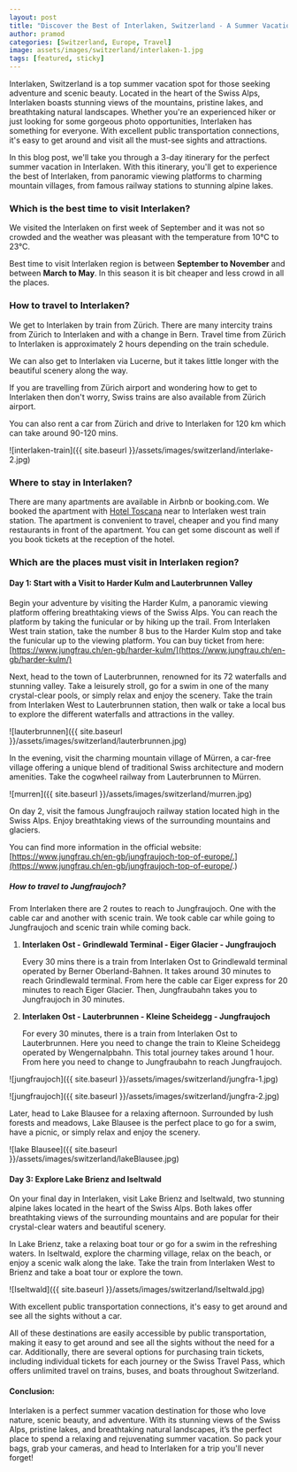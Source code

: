 ```yaml
---
layout: post
title: "Discover the Best of Interlaken, Switzerland - A Summer Vacation Destination for Adventure and Scenic Beauty"
author: pramod
categories: [Switzerland, Europe, Travel]
image: assets/images/switzerland/interlaken-1.jpg
tags: [featured, sticky]
---
```


Interlaken, Switzerland is a top summer vacation spot for those seeking adventure and scenic beauty. Located in the heart of the Swiss Alps, Interlaken boasts stunning views of the mountains, pristine lakes, and breathtaking natural landscapes. Whether you're an experienced hiker or just looking for some gorgeous photo opportunities, Interlaken has something for everyone. With excellent public transportation connections, it's easy to get around and visit all the must-see sights and attractions.

In this blog post, we'll take you through a 3-day itinerary for the perfect summer vacation in Interlaken. With this itinerary, you'll get to experience the best of Interlaken, from panoramic viewing platforms to charming mountain villages, from famous railway stations to stunning alpine lakes.

### Which is the best time to visit Interlaken?

We visited the Interlaken on first week of September and it was not so crowded and the weather was pleasant with the temperature from 10°C to 23°C.

Best time to visit Interlaken region is between **September to November** and between **March to May**. In this season it is bit cheaper and less crowd in all the places.

### How to travel to Interlaken?

We get to Interlaken by train from Zürich. There are many intercity trains from Zürich to Interlaken and with a change in Bern. Travel time from Zürich to Interlaken is approximately 2 hours depending on the train schedule.

We can also get to Interlaken via Lucerne, but it takes little longer with the beautiful scenery along the way.

If you are travelling from Zürich airport and wondering how to get to Interlaken then don't worry, Swiss trains are also available from Zürich airport.

You can also rent a car from Zürich and drive to Interlaken for 120 km which can take around 90-120 mins.

![interlaken-train]({{ site.baseurl }}/assets/images/switzerland/interlake-2.jpg)

### Where to stay in Interlaken?

There are many apartments are available in Airbnb or booking.com. We booked the apartment with [Hotel Toscana](https://www.hotel-toscana.ch/) near to Interlaken west train station. The apartment is convenient to travel, cheaper and you find many restaurants in front of the apartment. You can get some discount as well if you book tickets at the reception of the hotel.

### Which are the places must visit in Interlaken region?

#### Day 1: Start with a Visit to Harder Kulm and Lauterbrunnen Valley

Begin your adventure by visiting the Harder Kulm, a panoramic viewing platform offering breathtaking views of the Swiss Alps. You can reach the platform by taking the funicular or by hiking up the trail. From Interlaken West train station, take the number 8 bus to the Harder Kulm stop and take the funicular up to the viewing platform.
You can buy ticket from here: [https://www.jungfrau.ch/en-gb/harder-kulm/](https://www.jungfrau.ch/en-gb/harder-kulm/)

Next, head to the town of Lauterbrunnen, renowned for its 72 waterfalls and stunning valley. Take a leisurely stroll, go for a swim in one of the many crystal-clear pools, or simply relax and enjoy the scenery. Take the train from Interlaken West to Lauterbrunnen station, then walk or take a local bus to explore the different waterfalls and attractions in the valley.

![lauterbrunnen]({{ site.baseurl }}/assets/images/switzerland/lauterbrunnen.jpg)

In the evening, visit the charming mountain village of Mürren, a car-free village offering a unique blend of traditional Swiss architecture and modern amenities. Take the cogwheel railway from Lauterbrunnen to Mürren.

![murren]({{ site.baseurl }}/assets/images/switzerland/murren.jpg)

On day 2, visit the famous Jungfraujoch railway station located high in the Swiss Alps. Enjoy breathtaking views of the surrounding mountains and glaciers.

You can find more information in the official website: [https://www.jungfrau.ch/en-gb/jungfraujoch-top-of-europe/.](https://www.jungfrau.ch/en-gb/jungfraujoch-top-of-europe/.)

##### How to travel to Jungfraujoch?

From Interlaken there are 2 routes to reach to Jungfraujoch. One with the cable car and another with scenic train. We took cable car while going to Jungfraujoch and scenic train while coming back.

1. **Interlaken Ost - Grindlewald Terminal - Eiger Glacier - Jungfraujoch**

   Every 30 mins there is a train from Interlaken Ost to Grindlewald terminal operated by Berner Oberland-Bahnen. It takes around 30 minutes to reach Grindlewald terminal. From here the cable car Eiger express for 20 minutes to reach Eiger Glacier. Then, Jungfraubahn takes you to Jungfraujoch in 30 minutes.

2. **Interlaken Ost - Lauterbrunnen - Kleine Scheidegg - Jungfraujoch**

   For every 30 minutes, there is a train from Interlaken Ost to Lauterbrunnen. Here you need to change the train to Kleine Scheidegg operated by Wengernalpbahn. This total journey takes around 1 hour. From here you need to change to Jungfraubahn to reach Jungfraujoch.

![jungfraujoch]({{ site.baseurl }}/assets/images/switzerland/jungfra-1.jpg)

![jungfraujoch]({{ site.baseurl }}/assets/images/switzerland/jungfra-2.jpg)

Later, head to Lake Blausee for a relaxing afternoon. Surrounded by lush forests and meadows, Lake Blausee is the perfect place to go for a swim, have a picnic, or simply relax and enjoy the scenery.

![lake Blausee]({{ site.baseurl }}/assets/images/switzerland/lakeBlausee.jpg)

#### Day 3: Explore Lake Brienz and Iseltwald

On your final day in Interlaken, visit Lake Brienz and Iseltwald, two stunning alpine lakes located in the heart of the Swiss Alps. Both lakes offer breathtaking views of the surrounding mountains and are popular for their crystal-clear waters and beautiful scenery.

In Lake Brienz, take a relaxing boat tour or go for a swim in the refreshing waters. In Iseltwald, explore the charming village, relax on the beach, or enjoy a scenic walk along the lake. Take the train from Interlaken West to Brienz and take a boat tour or explore the town.

![Iseltwald]({{ site.baseurl }}/assets/images/switzerland/Iseltwald.jpg)

With excellent public transportation connections, it's easy to get around and see all the sights without a car.

All of these destinations are easily accessible by public transportation, making it easy to get around and see all the sights without the need for a car. Additionally, there are several options for purchasing train tickets, including individual tickets for each journey or the Swiss Travel Pass, which offers unlimited travel on trains, buses, and boats throughout Switzerland.

#### Conclusion:

Interlaken is a perfect summer vacation destination for those who love nature, scenic beauty, and adventure. With its stunning views of the Swiss Alps, pristine lakes, and breathtaking natural landscapes, it’s the perfect place to spend a relaxing and rejuvenating summer vacation. So pack your bags, grab your cameras, and head to Interlaken for a trip you'll never forget!
